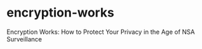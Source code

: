 encryption-works
================

Encryption Works: How to Protect Your Privacy in the Age of NSA Surveillance
